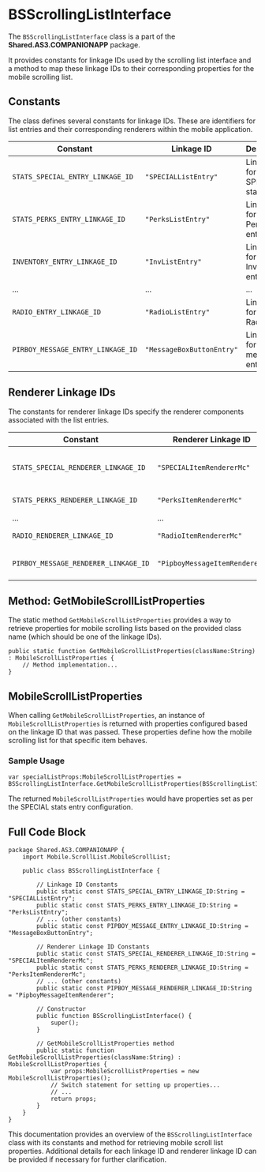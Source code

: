 ---
---
# BSScrollingListInterface
The `BSScrollingListInterface` class is a part of the **Shared.AS3.COMPANIONAPP** package.

It provides constants for linkage IDs used by the scrolling list interface and a method to map these linkage IDs to their corresponding properties for the mobile scrolling list.


## Constants
The class defines several constants for linkage IDs. These are identifiers for list entries and their corresponding renderers within the mobile application.

| Constant | Linkage ID | Description |
| --- | --- | --- |
| `STATS_SPECIAL_ENTRY_LINKAGE_ID` | `"SPECIALListEntry"` | Linkage ID for the SPECIAL stats entry. |
| `STATS_PERKS_ENTRY_LINKAGE_ID` | `"PerksListEntry"` | Linkage ID for the Perks entry. |
| `INVENTORY_ENTRY_LINKAGE_ID` | `"InvListEntry"` | Linkage ID for the Inventory entry. |
| ... | ... | ... |
| `RADIO_ENTRY_LINKAGE_ID` | `"RadioListEntry"` | Linkage ID for the Radio entry. |
| `PIRBOY_MESSAGE_ENTRY_LINKAGE_ID` | `"MessageBoxButtonEntry"` | Linkage ID for Pipboy message entry. |

## Renderer Linkage IDs
The constants for renderer linkage IDs specify the renderer components associated with the list entries.

| Constant | Renderer Linkage ID | Description |
| --- | --- | --- |
| `STATS_SPECIAL_RENDERER_LINKAGE_ID` | `"SPECIALItemRendererMc"` | Renderer ID for SPECIAL stats. |
| `STATS_PERKS_RENDERER_LINKAGE_ID` | `"PerksItemRendererMc"` | Renderer ID for Perks. |
| ... | ... | ... |
| `RADIO_RENDERER_LINKAGE_ID` | `"RadioItemRendererMc"` | Renderer ID for Radio. |
| `PIRBOY_MESSAGE_RENDERER_LINKAGE_ID` | `"PipboyMessageItemRenderer"` | Renderer ID for Pipboy messages. |

## Method: GetMobileScrollListProperties
The static method `GetMobileScrollListProperties` provides a way to retrieve properties for mobile scrolling lists based on the provided class name (which should be one of the linkage IDs).

```as3
public static function GetMobileScrollListProperties(className:String) : MobileScrollListProperties {
    // Method implementation...
}
```

## MobileScrollListProperties
When calling `GetMobileScrollListProperties`, an instance of `MobileScrollListProperties` is returned with properties configured based on the linkage ID that was passed. These properties define how the mobile scrolling list for that specific item behaves.

### Sample Usage
```as3
var specialListProps:MobileScrollListProperties = BSScrollingListInterface.GetMobileScrollListProperties(BSScrollingListInterface.STATS_SPECIAL_ENTRY_LINKAGE_ID);
```

The returned `MobileScrollListProperties` would have properties set as per the SPECIAL stats entry configuration.

## Full Code Block

```as3
package Shared.AS3.COMPANIONAPP {
    import Mobile.ScrollList.MobileScrollList;

    public class BSScrollingListInterface {

        // Linkage ID Constants
        public static const STATS_SPECIAL_ENTRY_LINKAGE_ID:String = "SPECIALListEntry";
        public static const STATS_PERKS_ENTRY_LINKAGE_ID:String = "PerksListEntry";
        // ... (other constants)
        public static const PIPBOY_MESSAGE_ENTRY_LINKAGE_ID:String = "MessageBoxButtonEntry";

        // Renderer Linkage ID Constants
        public static const STATS_SPECIAL_RENDERER_LINKAGE_ID:String = "SPECIALItemRendererMc";
        public static const STATS_PERKS_RENDERER_LINKAGE_ID:String = "PerksItemRendererMc";
        // ... (other constants)
        public static const PIPBOY_MESSAGE_RENDERER_LINKAGE_ID:String = "PipboyMessageItemRenderer";

        // Constructor
        public function BSScrollingListInterface() {
            super();
        }

        // GetMobileScrollListProperties method
        public static function GetMobileScrollListProperties(className:String) : MobileScrollListProperties {
            var props:MobileScrollListProperties = new MobileScrollListProperties();
            // Switch statement for setting up properties...
            // ...
            return props;
        }
    }
}
```

This documentation provides an overview of the `BSScrollingListInterface` class with its constants and method for retrieving mobile scroll list properties. Additional details for each linkage ID and renderer linkage ID can be provided if necessary for further clarification.
